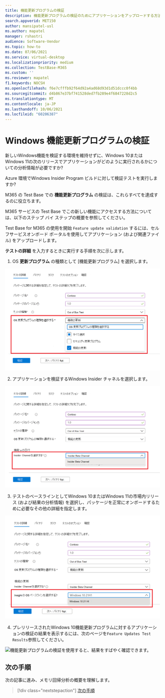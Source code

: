 ```yaml
---
title: 機能更新プログラムの検証
description: 機能更新プログラムの検証のためにアプリケーションをアップロードする方法の詳細
search.appverid: MET150
author: mansipatel-usl
ms.author: mapatel
manager: rshastri
audience: Software-Vendor
ms.topic: how-to
ms.date: 07/06/2021
ms.service: virtual-desktop
ms.localizationpriority: medium
ms.collection: TestBase-M365
ms.custom: ''
ms.reviewer: mapatel
f1.keywords: NOCSH
ms.openlocfilehash: f6e7cfffb92f64d92a4ad68d93d1d51dccc0f4bb
ms.sourcegitcommit: d4b867e37bf741528ded7fb289e4f6847228d2c5
ms.translationtype: MT
ms.contentlocale: ja-JP
ms.lasthandoff: 10/06/2021
ms.locfileid: "60206387"
---
```

# <a name="windows-feature-update-validation"></a>Windows 機能更新プログラムの検証

新しいWindows機能を検証する環境を維持せずに、Windows 10またはWindows 11の次のリリースでアプリケーションがどのように実行されるかについての分析情報が必要ですか? 

Azure 環境でWindows Insider Program ビルドに対して検証テストを実行しますか?

M365 の Test Base での **機能更新プログラム** の検証は、これらすべてを達成するのに役立ちます。

M365 サービスの Test Base でこの新しい機能にアクセスする方法については、以下のステップ バイ ステップの概要を参照してください。

Test Base for M365 の使用を開始 ```Feature update validation``` するには、セルフサービスオンボード ポータルを使用してアプリケーション (および関連ファイル) をアップロードします。 

**テストの詳細** を入力するときに実行する手順を次に示します。

1. OS **更新プログラム** の種類として [機能更新プログラム] を選択します。

![機能更新プログラムの検証 OS の種類。](Media/Feature-update-validation-01.png)

2. アプリケーションを検証するWindows Insider チャネルを選択します。  

![機能更新プログラムの検証。 Insider ベータ チャネルの選択。](Media/Feature-update-validation-02.png)

3. テストのベースラインとしてWindows 10またはWindows 11の市場内リリース (および結果の分析情報) を選択し、パッケージを正常にオンボードするために必要なその他の詳細を指定します。

![リリースされたバージョンのWindows 10とWindows 11を使用した機能更新プログラムの検証。](Media/Feature-update-validation-03.png)

4. プレリリースされたWindows 10機能更新プログラムに対するアプリケーションの検証の結果を表示するには、次のページを```Feature Updates Test Results```参照してください。

![機能更新プログラムの検証を使用すると、結果をすばやく確認できます。](Media/Feature-update-validation-04.png)


## <a name="next-steps"></a>次の手順

次の記事に進み、メモリ回帰分析の概要を理解します。
> [!div class="nextstepaction"]
> [次の手順](memory.md)

<!---
Add button for next page
-->
